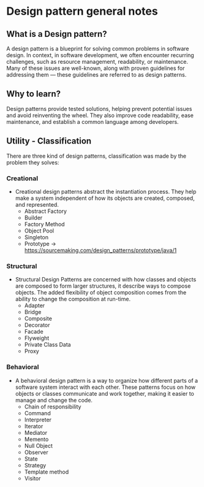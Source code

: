 # Design pattern general notes

## What is a Design pattern?

A design pattern is a blueprint for solving common problems in software design. In context, in software development, we often encounter recurring challenges, such as resource management, readability, or maintenance. Many of these issues are well-known, along with proven guidelines for addressing them — these guidelines are referred to as design patterns.

## Why to learn?

Design patterns provide tested solutions, helping prevent potential issues and avoid reinventing the wheel. They also improve code readability, ease maintenance, and establish a common language among developers.

## Utility - Classification

There are three kind of design patterns, classification was made by the problem they solves:

### Creational
  * Creational design patterns abstract the instantiation process. They help make a system independent of how its objects are created, composed, and represented.
    * Abstract Factory
    * Builder
    * Factory Method
    * Object Pool
    * Singleton
    * Prototype -> https://sourcemaking.com/design_patterns/prototype/java/1

### Structural
 * Structural Design Patterns are concerned with how classes and objects are composed to form larger structures, it describe ways to compose objects. The added flexibility of object composition comes from the ability to change the composition at run-time.
    * Adapter
    * Bridge
    * Composite
    * Decorator
    * Facade
    * Flyweight
    * Private Class Data
    * Proxy

### Behavioral
 * A behavioral design pattern is a way to organize how different parts of a software system interact with each other. These patterns focus on how objects or classes communicate and work together, making it easier to manage and change the code.
    * Chain of responsibility
    * Command
    * Interpreter
    * Iterator
    * Mediator
    * Memento
    * Null Object
    * Observer
    * State
    * Strategy
    * Template method
    * Visitor